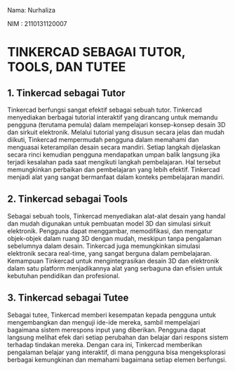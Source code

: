 Nama: Nurhaliza

NIM : 2110131120007

# TINKERCAD SEBAGAI TUTOR, TOOLS, DAN TUTEE

## 1. Tinkercad sebagai Tutor
Tinkercad berfungsi sangat efektif sebagai sebuah tutor. Tinkercad menyediakan berbagai tutorial interaktif yang dirancang untuk memandu pengguna (terutama pemula) dalam mempelajari konsep-konsep desain 3D dan sirkuit elektronik. Melalui tutorial yang disusun secara jelas dan mudah diikuti, Tinkercad mempermudah pengguna dalam memahami dan menguasai keterampilan desain secara mandiri. Setiap langkah dijelaskan secara rinci kemudian pengguna mendapatkan umpan balik langsung jika terjadi kesalahan pada saat mengikuti langkah pembelajaran. Hal tersebut memungkinkan perbaikan dan pembelajaran yang lebih efektif. Tinkercad menjadi alat yang sangat bermanfaat dalam konteks pembelajaran mandiri.

## 2. Tinkercad sebagai Tools
Sebagai sebuah tools, Tinkercad menyediakan alat-alat desain yang handal dan mudah digunakan untuk pembuatan model 3D dan simulasi sirkuit elektronik. Pengguna dapat menggambar, memodifikasi, dan mengatur objek-objek dalam ruang 3D dengan mudah, meskipun tanpa pengalaman sebelumnya dalam desain. Tinkercad juga memungkinkan simulasi elektronik secara real-time, yang sangat berguna dalam pembelajaran. Kemampuan Tinkercad untuk mengintegrasikan desain 3D dan elektronik dalam satu platform menjadikannya alat yang serbaguna dan efisien untuk kebutuhan pendidikan dan profesional.

## 3. Tinkercad sebagai Tutee
Sebagai tutee, Tinkercad memberi kesempatan kepada pengguna untuk mengembangkan dan menguji ide-ide mereka, sambil mempelajari bagaimana sistem merespons input yang diberikan. Pengguna dapat langsung melihat efek dari setiap perubahan dan belajar dari respons sistem terhadap tindakan mereka. Dengan cara ini, Tinkercad memberikan pengalaman belajar yang interaktif, di mana pengguna bisa mengeksplorasi berbagai kemungkinan dan memahami bagaimana setiap elemen berfungsi.
